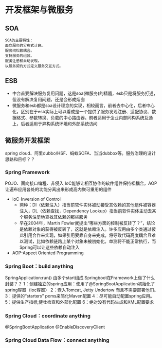 # 开发框架与微服务

## SOA
```
SOA的主要特性：
面向服务的分布式计算。
服务间松散耦合。
支持服务的组装。
服务注册和自动发现。
以服务契约方式定义服务交互方式。
```
## ESB
* 中台首要解决服务复用问题，这是soa(微服务)的精髓，esb只是将服务打通，但没有解决复用问题，还是会形成烟囱
* 微服务和esb都是soa设计理念的实现，相较而言，前者去中心化，后者中心化，区别在于esb实际上可以看成是一个提供了服务发现注册、适配协议、数据格式、参数转换、负载的中心路由器。前者适用于企业内部同构系统互通上，后者适用于异构系统环境和外部系统访问

## 微服务开发框架
spring cloud、阿里dubbo/HSF、蚂蚁SOFA、当当dubbox等。服务治理的设计思路和目标？？ 

### Spring Framework
POJO、面向接口编程、非侵入
IoC能够让相互协作的软件组件保持松耦合，AOP让遍布应用各处的功能分离出来形成高内聚可重用的组件
* IoC-Inversion of Control
  * 两种：DI（依赖注入）指当前软件实体被动接受其依赖的其他组件被容器注入，DL（依赖查找，Dependency Lookup）指当前软件实体主动去某个服务注册地查找其依赖的那些服务
  * 早在2004年，Martin Fowler就提出“哪些方面的控制被反转了？”，结论是依赖对象的获得被反转了，这就是依赖注入。许多应用由多个类通过彼此引用合作来实现，如果引用要靠自身来完成，将导致代码高度耦合且难以测试，比如依赖链路上某个对象未被初始化，单测将不能正常执行，而Spring可以让这些依赖自动注入
* AOP-Aspect Oriented Programming

### Spring Boot：build anything
SpringApplication:run()
由多个start组成
Springboot在Framework上做了什么封装？？
 1：创建独立的spring应用：使用了@SpringBootApplication初始化了spring容器（ioc容器）
 2：嵌入Tomcat, Jetty Undertow 而且不需要部署他们。
 3：提供的“starters” poms来简化Maven配置
 4：尽可能自动配置spring应用。
 5：提供生产指标,健壮检查和外部化配置
 6：绝对没有代码生成和XML配置要求

### Spring Cloud：coordinate anything
@SpringBootApplication
@EnableDiscoveryClient

### Spring Cloud Data Flow：connect anything
